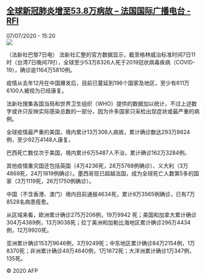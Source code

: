 <!--1594133805000-->
[全球新冠肺炎增至53.8万病故 – 法国国际广播电台 - RFI](http://www.rfi.fr//cn/contenu/20200707-%E5%85%A8%E7%90%83%E6%96%B0%E5%86%A0%E8%82%BA%E7%82%8E%E5%A2%9E%E8%87%B3538%E4%B8%87%E7%97%85%E6%95%85)
------

<div>07/07/2020 - 15:20</div><img src="https://s.rfi.fr/media/display/78d6197e-c058-11ea-a68b-005056a98db9/w:310/p:16x9/int0021b.200707212002.jpg"><div class="t-content__body u-clearfix"><div class="m-interstitial"></div><p>（法新社巴黎7日电）    法新社汇整的官方数据显示，截至格林威治标准时间7日11时（台湾7日晚间7时），全球至少53万8326人死于2019冠状病毒疾病（COVID-19），确诊逾1164万5810例。</p><p>    疫情从去年12月在中国爆发后，目前已蔓延到196个国家及地区，至少有611万6100人被视为已经康复。</p><p>    法新社搜集各国当局和世界卫生组织（WHO）提供的数据加以统计，不过上述数字或许只反映实际感染总数的一部分，因为许多国家只采检出现症状或最严重的病例。</p><p>    全球疫情最严重的美国，境内累计13万306人病故，累计确诊数达293万8624例，至少92万4148人康复。</p><p>    巴西死亡数仅次于美国，境内累计6万5487人不治，累计确诊162万3284例。</p><p>    其他疫情重灾国还包括英国（4万4236死，28万5768例确诊）、义大利（3万4869死，24万1819例确诊）。墨西哥现已超越法国，成为全球死亡人数第5多的国家（3万1119死，26万1750例确诊）。</p><p>    中国（不含香港、澳门）境内目前通报4634死，累计8万3565例确诊，已有7万8528名病患痊愈。</p><p>    从区域来看，欧洲累计确诊275万206例，19万9942 死；美国和加拿大累计确诊304万4389例，13万9038死；拉丁美洲和加勒比海地区累计确诊296万4434例，12万9920死。</p><p>    亚洲累计确诊153万9646例，3万9249死；中东地区累计确诊84万2154例，1万8370死；非洲累计确诊49万4640例，1万1672死；大洋洲累计确诊1万347例，135死。</p><p class="t-copyright">© 2020 AFP</p>        </div>
